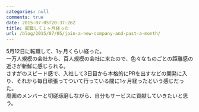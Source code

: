 ```yaml
---
categories: null
comments: true
date: 2015-07-05T20:37:26Z
title: 転職して１ヶ月経った
url: /blog/2015/07/05/join-a-new-company-and-past-a-month/
---
```


5月12日に転職して、1ヶ月くらい経った。  
一万人規模の会社から、百人規模の会社に来たので、色々なものごとの距離感の近さが新鮮に感じられる。  
さすがのスピード感で、入社して3日目から本格的にPRを出すなどの開発に入り、それから毎日頑張ってついて行っている間に1ヶ月経ったという感じだった。  
周囲のメンバーと切磋琢磨しながら、自分もサービスに貢献していきたいと思う。  
